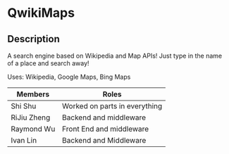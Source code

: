 # QwikiMaps

Description
-----------
A search engine based on Wikipedia and Map APIs! Just type in the name of a place and search away!

Uses:
Wikipedia, 
Google Maps, 
Bing Maps

|Members|Roles|
|-------|-----|
|Shi Shu|Worked on parts in everything|
|RiJiu Zheng|Backend and middleware|
|Raymond Wu|Front End and middleware|
|Ivan Lin|Backend and Middleware|
